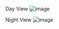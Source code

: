 Day View
![image](https://github.com/Srabone/ComuterGraphicsGlutProject_on_Shajek/assets/95047190/5ed53510-0c30-479b-9f95-e3fc88e01ba3)

Night View
![image](https://github.com/Srabone/ComuterGraphicsGlutProject_on_Shajek/assets/95047190/7962f149-6d56-49cc-9273-6bdddaaa5bb5)

